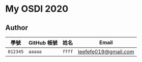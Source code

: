 # My OSDI 2020

## Author

| 學號 | GitHub 帳號 | 姓名 | Email |
| --- | ----------- | --- | --- |
|`012345`| `aaaaa` | `ffff` | leefefe019@gmail.com |



